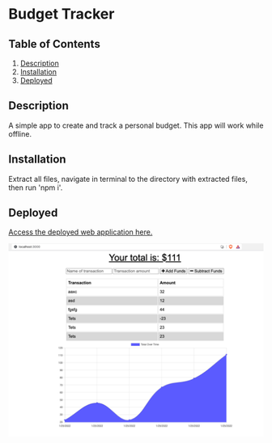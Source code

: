 # Budget Tracker

## Table of Contents  
1. [Description](#description)
2. [Installation](#installation)
3. [Deployed](#deployed)

## Description  
A simple app to create and track a personal budget. This app will work while offline.

## Installation  
Extract all files, navigate in terminal to the directory with extracted files, then run 'npm i'.  

## Deployed
[Access the deployed web application here.](https://my-budget-tracker01.herokuapp.com/)

![Screenshot of page](images/pic1.png)

